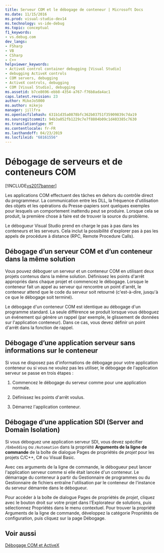 ```yaml
---
title: Serveur COM et le débogage de conteneur | Microsoft Docs
ms.date: 11/15/2016
ms.prod: visual-studio-dev14
ms.technology: vs-ide-debug
ms.topic: conceptual
f1_keywords:
- vs.debug.com
dev_langs:
- FSharp
- VB
- CSharp
- C++
helpviewer_keywords:
- ActiveX control container debugging [Visual Studio]
- debugging ActiveX controls
- COM servers, debugging
- ActiveX controls, debugging
- COM [Visual Studio], debugging
ms.assetid: b7ce8696-ebb8-4354-a767-f76b8ada4ac1
caps.latest.revision: 23
author: MikeJo5000
ms.author: mikejo
manager: jillfra
ms.openlocfilehash: 631b1d35a0878bfc362b03751f35909839c7da19
ms.sourcegitcommit: 94b3a052fb1229c7e7f8804b09c1d403385c7630
ms.translationtype: MT
ms.contentlocale: fr-FR
ms.lasthandoff: 04/23/2019
ms.locfileid: "68161556"
---
```

# <a name="com-server-and-container-debugging"></a>Débogage de serveurs et de conteneurs COM
[!INCLUDE[vs2017banner](../includes/vs2017banner.md)]

Les applications COM effectuent des tâches en dehors du contrôle direct du programmeur. La communication entre les DLL, la fréquence d'utilisation des objets et les opérations du Presse-papiers sont quelques exemples pour lesquels un comportement inattendu peut se produire. Lorsque cela se produit, la première chose à faire est de trouver la source du problème.  
  
 Le débogueur Visual Studio prend en charge le pas à pas dans les conteneurs et les serveurs. Cela inclut la possibilité d'explorer pas à pas les appels de procédure à distance (RPC, Remote Procedure Calls).  
  
## <a name="BKMK_COMServerandContainerintheSameSolution"></a> Débogage d’un serveur COM et d’un conteneur dans la même solution  
 Vous pouvez déboguer un serveur et un conteneur COM en utilisant deux projets contenus dans la même solution. Définissez les points d'arrêt appropriés dans chaque projet et commencez le débogage. Lorsque le conteneur fait un appel au serveur qui rencontre un point d'arrêt, le conteneur attend que le code du serveur soit retourné (c'est-à-dire, jusqu'à ce que le débogage soit terminé).  
  
 Le débogage d'un conteneur COM est identique au débogage d'un programme standard. La seule différence se produit lorsque vous déboguez un événement qui génère un rappel (par exemple, le glissement de données sur l'application conteneur). Dans ce cas, vous devez définir un point d'arrêt dans la fonction de rappel.  
  
## <a name="BKMK_ServerApplicationWithoutContainerInformation"></a> Débogage d’une application serveur sans informations sur le conteneur  
 Si vous ne disposez pas d'informations de débogage pour votre application conteneur ou si vous ne voulez pas les utiliser, le débogage de l'application serveur se passe en trois étapes :  
  
1. Commencez le débogage du serveur comme pour une application normale.  
  
2. Définissez les points d'arrêt voulus.  
  
3. Démarrez l'application conteneur.  
  
## <a name="BKMK_DebuggingaServerandDomainIsolationSDIApplication"></a> Débogage d’une application SDI (Server and Domain Isolation)  
 Si vous déboguez une application serveur SDI, vous devez spécifier `/Embedding` ou `/Automation` dans la propriété **Arguments de la ligne de commande** de la boîte de dialogue Pages de propriétés de *projet* pour les projets C/C++, C# ou Visual Basic.  
  
 Avec ces arguments de la ligne de commande, le débogueur peut lancer l'application serveur comme si elle était lancée d'un conteneur. Le démarrage du conteneur à partir du Gestionnaire de programmes ou du Gestionnaire de fichiers entraîne l'utilisation par le conteneur de l'instance du serveur démarrée dans le débogueur.  
  
 Pour accéder à la boîte de dialogue Pages de propriétés de *projet*, cliquez avec le bouton droit sur votre projet dans l’Explorateur de solutions, puis sélectionnez Propriétés dans le menu contextuel. Pour trouver la propriété Arguments de la ligne de commande, développez la catégorie Propriétés de configuration, puis cliquez sur la page Débogage.  
  
## <a name="see-also"></a>Voir aussi  
 [Débogage COM et ActiveX](../debugger/com-and-activex-debugging.md)
